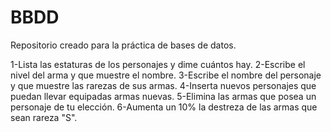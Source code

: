 # BBDD
Repositorio creado para la práctica de bases de datos.

1-Lista las estaturas de los personajes y dime cuántos hay.
2-Escribe el nivel del arma y que muestre el nombre.
3-Escribe el nombre del personaje y que muestre las rarezas de sus armas.
4-Inserta nuevos personajes que puedan llevar equipadas armas nuevas.
5-Elimina las armas que posea un personaje de tu elección.
6-Aumenta un 10% la destreza de las armas que sean rareza "S".
